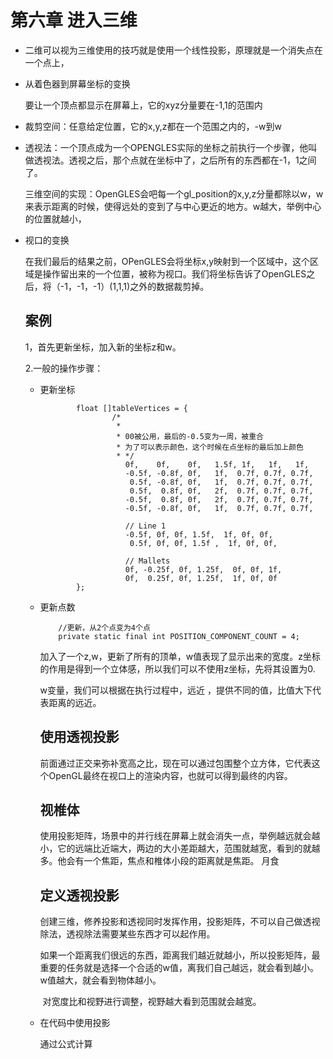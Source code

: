 # 第六章 进入三维

- 二维可以视为三维使用的技巧就是使用一个线性投影，原理就是一个消失点在一个点上，

- 从着色器到屏幕坐标的变换

  要让一个顶点都显示在屏幕上，它的xyz分量要在-1,1的范围内

- 裁剪空间：任意给定位置，它的x,y,z都在一个范围之内的，-w到w

- 透视法：一个顶点成为一个OPENGLES实际的坐标之前执行一个步骤，他叫做透视法。透视之后，那个点就在坐标中了，之后所有的东西都在-1，1之间了。

  三维空间的实现：OpenGLES会吧每一个gl_position的x,y,z分量都除以w，w来表示距离的时候，使得远处的变到了与中心更近的地方。w越大，举例中心的位置就越小，

- 视口的变换

  在我们最后的结果之前，OPenGLES会将坐标x,y映射到一个区域中，这个区域是操作留出来的一个位置，被称为视口。我们将坐标告诉了OpenGLES之后，将（-1，-1，-1）(1,1,1)之外的数据裁剪掉。

  ## 案例

  1，首先更新坐标，加入新的坐标z和w。

  2.一般的操作步骤：

  - 更新坐标

    ```
    		float []tableVertices = {
    				/*
    				 * 
    				 * 00被公用，最后的-0.5变为一周，被重合
    				 * 为了可以表示颜色，这个时候在点坐标的最后加上颜色
    				 * */
    	               0f,    0f,    0f,   1.5f, 1f,   1f,   1f,         
    	               -0.5f, -0.8f, 0f,   1f,	0.7f, 0.7f, 0.7f,            
    	                0.5f, -0.8f, 0f,   1f,	0.7f, 0.7f, 0.7f,
    	                0.5f,  0.8f, 0f,   2f,	0.7f, 0.7f, 0.7f,
    	               -0.5f,  0.8f, 0f,   2f,  0.7f, 0.7f, 0.7f,
    	               -0.5f, -0.8f, 0f,   1f,	0.7f, 0.7f, 0.7f,
    
    	               // Line 1
    	               -0.5f, 0f, 0f, 1.5f,  1f, 0f, 0f,
    	                0.5f, 0f, 0f, 1.5f ,  1f, 0f, 0f,
    
    	               // Mallets
    	               0f, -0.25f, 0f, 1.25f,  0f, 0f, 1f,
    	               0f,  0.25f, 0f, 1.25f,  1f, 0f, 0f
    		};
    ```

  - 更新点数

    ```
    	//更新，从2个点变为4个点
    	private static final int POSITION_COMPONENT_COUNT = 4;
    ```

    加入了一个z,w，更新了所有的顶单，w值表现了显示出来的宽度。z坐标的作用是得到一个立体感，所以我们可以不使用z坐标，先将其设置为0.

    w变量，我们可以根据在执行过程中，远近 ，提供不同的值，比值大下代表距离的远近。

    ## 使用透视投影

    ​	前面通过正交来弥补宽高之比，现在可以通过包围整个立方体，它代表这个OpenGL最终在视口上的渲染内容，也就可以得到最终的内容。

    ## 视椎体

    ​	使用投影矩阵，场景中的并行线在屏幕上就会消失一点，举例越远就会越小，它的远端比近端大，两边的大小差距越大，范围就越宽，看到的就越多。他会有一个焦距，焦点和椎体小段的距离就是焦距。   月食

    ## 定义透视投影

    ​	创建三维，修养投影和透视同时发挥作用，投影矩阵，不可以自己做透视除法，透视除法需要某些东西才可以起作用。

    ​	如果一个距离我们很远的东西，距离我们越近就越小，所以投影矩阵，最重要的任务就是选择一个合适的w值，离我们自己越远，就会看到越小。w值越大，就会看到物体越小。

    ​	对宽度比和视野进行调整，视野越大看到范围就会越宽。

  - 在代码中使用投影

    通过公式计算
